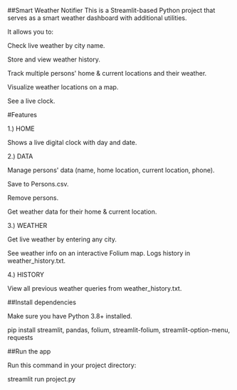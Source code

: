 ##Smart Weather Notifier
This is a Streamlit-based Python project that serves as a smart weather dashboard with additional utilities.

It allows you to:

Check live weather by city name.

Store and view weather history.

Track multiple persons' home & current locations and their weather.

Visualize weather locations on a map.

See a live clock.

#Features

1.) HOME

Shows a live digital clock with day and date.


2.) DATA

Manage persons' data (name, home location, current location, phone).

Save to Persons.csv.

Remove persons.

Get weather data for their home & current location.


3.) WEATHER

Get live weather by entering any city.

See weather info on an interactive Folium map.
Logs history in weather_history.txt.


4.) HISTORY

View all previous weather queries from weather_history.txt.

##Install dependencies

Make sure you have Python 3.8+ installed.

pip install streamlit, pandas, folium, streamlit-folium, streamlit-option-menu, requests

##Run the app

Run this command in your project directory:

streamlit run project.py

